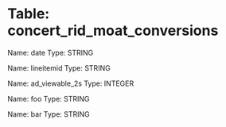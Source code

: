 Table: concert_rid_moat_conversions
===================================

Name: date
Type: STRING

Name: lineitemid
Type: STRING

Name: ad_viewable_2s
Type: INTEGER

Name: foo
Type: STRING

Name: bar
Type: STRING

